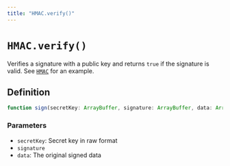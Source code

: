 ```yaml
---
title: "HMAC.verify()"
---
```


# `HMAC.verify()`

Verifies a signature with a public key and returns `true` if the signature is valid. See [`HMAC`](/reference/crypto/HMAC) for an example.

## Definition

```ts
function sign(secretKey: ArrayBuffer, signature: ArrayBuffer, data: ArrayBuffer): Promise<boolean>;
```

### Parameters

- `secretKey`: Secret key in raw format
- `signature`
- `data`: The original signed data
